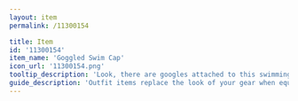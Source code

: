 ```yaml
---
layout: item
permalink: /11300154

title: Item
id: '11300154'
item_name: 'Goggled Swim Cap'
icon_url: '11300154.png'
tooltip_description: 'Look, there are googles attached to this swimming cap!'
guide_description: 'Outfit items replace the look of your gear when equipped.'
---
```


